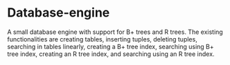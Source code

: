 # Database-engine

A small database engine with support for B+ trees and R trees. The existing functionalities are creating tables, inserting tuples, deleting tuples, searching in tables linearly, creating a B+ tree index, searching using B+ tree index, creating an R tree index, and searching using an R tree index.
